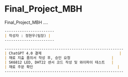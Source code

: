 # Final_Project_MBH
Final_Project_MBH ....

```markdown
-----------------------
| 작성자 : 정현우(팀장) |
-----------------------
```

```markdown
-------------------------------------------------------
| ChatGPT 4.0 결제                                    |
| 재료 지출 품의서 작성 후, 승인 요청                   |
| SK6812 LED, DHT22 센서 코드 작성 및 와이파이 테스트   |
| 재료 주문 확인                                       |
-------------------------------------------------------
```

